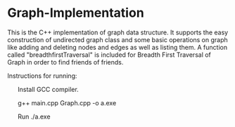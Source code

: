 # Graph-Implementation

This is the C++ implementation of graph data structure. It supports the easy construction of undirected graph class and some basic operations on graph like adding and deleting nodes and edges as well as listing them. A function called "breadthfirstTraversal" is included for Breadth First Traversal of Graph in order to find friends of friends. 

Instructions for running:
<ol>Install GCC compiler.</ol>
<ol>g++ main.cpp Graph.cpp -o a.exe</ol>
<ol> Run ./a.exe </ol>


